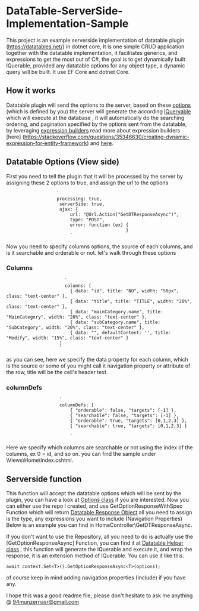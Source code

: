 # DataTable-ServerSide-Implementation-Sample
This project is an example serverside implementation of datatable plugin (https://datatables.net/) in dotnet core, 
It is one simple CRUD application together with the datatable implementation, 
it facilitates generics, and expressions to get the most out of C#, the goal is to get dynamically built IQuerable, 
provided any datatable options for any object type, a dynamic query will be built.
It use EF Core and dotnet Core. 


## How it works
Datatable plugin will send the options to the server, based on these [options](https://datatables.net/examples/server_side/post.html) (which is defined by you) the server 
will generate the according [IQueryable](https://www.developerhandbook.com/entity-framework/in-the-spotlight-demystifying-iqueryable-entity-framework-6/) which will execute at the database , it will automatically do the searching 
ordering, and pagination specified by the options sent from the datatable, by leveraging [expression builders](https://blogs.msdn.microsoft.com/meek/2008/05/02/linq-to-entities-combining-predicates/) read more about expression builders [here]
(https://stackoverflow.com/questions/35346630/creating-dynamic-expression-for-entity-framework) and [here](https://www.c-sharpcorner.com/UploadFile/c42694/dynamic-query-in-linq-using-predicate-builder/). 

## Datatable Options (View side)
First you need to tell the plugin that it will be processed by the server by assigning these 2 options to true, and assign the url to the options 

                       `                                                                                                                        
                       processing: true,                                                                                
                        serverSide: true,                                                                                                                 
                        ajax: {                                                                                                         
                            url: "@Url.Action("GetDTResponseAsync")",                                                     
                            type: "POST",                                                         
                            error: function (ex) {                                    
                                                 }
                            `
                            
                            
Now you need to specify columns options, the source of each columns, and is it searchable and orderable or not. 
let's walk through these options 
### Columns 
                          `
                          columns: [                                                                                                                       
                            { data: "id", title: "NO", width: "50px", class: "text-center" },                                   
                            { data: "title", title: "TITLE", width: "20%", class: "text-center" },                              
                            { data: "mainCategory.name", title: "MainCategory", width: "20%", class: "text-center" },                       
                            { data: "subCategory.name", title: "SubCategory", width: "20%", class: "text-center" },                         
                            { data: "", defaultContent: '', title: "Modify", width: "15%", class: "text-center" }                     
                        ]
                        `
                        
as you can see, here we specify the data property for each column, which is the source or some of you might call it navigation property or attribute of the row, title will be the cell's header text.
### columnDefs
                        
                        `
                        columnDefs: [
                            { "orderable": false, "targets": [-1] },                                                                  
                            { "searchable": false, "targets": [-1] },
                            { "orderable": true, "targets": [0,1,2,3] },
                            { "searchable": true, "targets": [0,1,2,3] }
                            
                            `
                            
                            
Here we specify which columns are searchable or not using the index of the columns, ex 0 = id, and so on. 
you can find the sample under \Views\Home\Index.cshtml. 

## Serverside function
This function will accept the datatable options which will be sent by the plugin, you can have a look at [Options class](https://github.com/rezres/DataTable-ServerSide-Implementation-Sample/blob/master/DataTable%20ServerSide%20%20Implementation%20Sample/Data/Requests/DataTableOptions.cs) if you are interested. 
Now you can either use the repo I created, and use GetOptionResponseWithSpec Function which will return [Datatable Response Object](https://github.com/rezres/DataTable-ServerSide-Implementation-Sample/blob/master/DataTable%20ServerSide%20%20Implementation%20Sample/Data/Responses/DataTableResponse.cs)
all you need to assign is the type, any expressions you want to include (Navigation Properties)
Below is an example you can find in HomeController\GetDTResponseAsync. 


If you don't want to use the Repository, all you need to do is actually use the [GetOptionResponseAsync] Function, you can find it at [Datatable Helper class](https://github.com/rezres/DataTable-ServerSide-Implementation-Sample/blob/master/DataTable%20ServerSide%20%20Implementation%20Sample/Extensions/DataTableHelper.cs)
, this function will generate the IQuerable and execute it, and wrap the response, it is an extension method of IQuerable.
You can use it like this. 


`
await context.Set<T>().GetOptionResponseAsync<T>(options);
`


of course keep in mind adding navigation properties (Include) if you have any.  

I hope this was a good readme file,
please don't hesitate to ask me anything @ 94munzernasr@gmail.com
 

